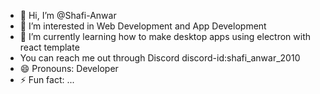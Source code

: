 - 👋 Hi, I’m @Shafi-Anwar
- 👀 I’m interested in Web Development and App Development
- 🌱 I’m currently learning how to make desktop apps using electron with react template
- You can reach me out through Discord
discord-id:shafi_anwar_2010
- 😄 Pronouns: Developer
- ⚡ Fun fact: ...

<!---
Shafi-Anwar/Shafi-Anwar is a ✨ special ✨ repository because its `README.md` (this file) appears on your GitHub profile.
You can click the Preview link to take a look at your changes.
--->
